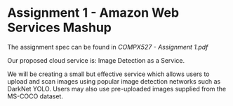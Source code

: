 # Assignment 1 - Amazon Web Services Mashup
The assignment spec can be found in *COMPX527 - Assignment 1.pdf*

Our proposed cloud service is: Image Detection as a Service.

We will be creating a small but effective service which allows users to upload
and scan images using popular image detection networks such as DarkNet YOLO.
Users may also use pre-uploaded images supplied from the MS-COCO dataset.
